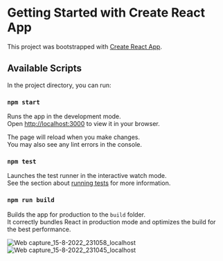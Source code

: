 # Getting Started with Create React App

This project was bootstrapped with [Create React App](https://github.com/facebook/create-react-app).

## Available Scripts

In the project directory, you can run:

### `npm start`

Runs the app in the development mode.\
Open [http://localhost:3000](http://localhost:3000) to view it in your browser.

The page will reload when you make changes.\
You may also see any lint errors in the console.

### `npm test`

Launches the test runner in the interactive watch mode.\
See the section about [running tests](https://facebook.github.io/create-react-app/docs/running-tests) for more information.

### `npm run build`

Builds the app for production to the `build` folder.\
It correctly bundles React in production mode and optimizes the build for the best performance.

![Web capture_15-8-2022_231058_localhost](https://user-images.githubusercontent.com/72217061/184719967-5879efbc-e9cb-4e15-8ec6-2a8ad960079d.jpeg)
![Web capture_15-8-2022_231045_localhost](https://user-images.githubusercontent.com/72217061/184719978-bc10aac1-845d-4b4a-a265-3231907df502.jpeg)
